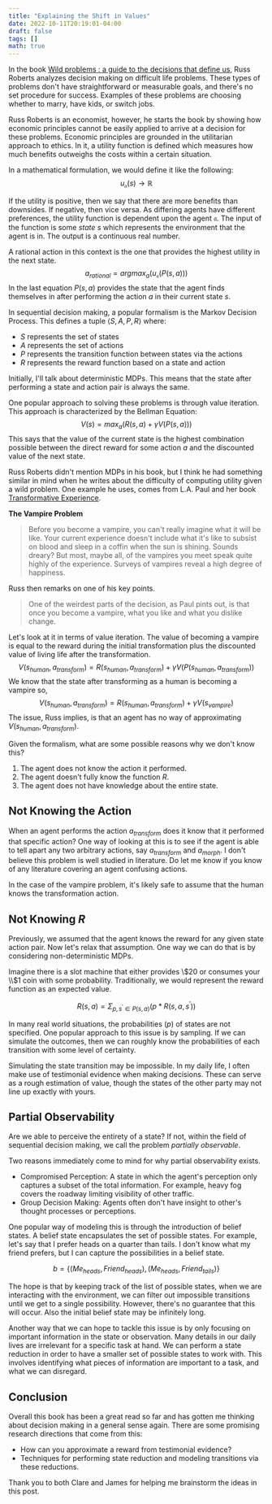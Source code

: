 ```yaml
---
title: "Explaining the Shift in Values"
date: 2022-10-11T20:19:01-04:00
draft: false 
tags: []
math: true
---
```


In the book [Wild problems : a guide to the decisions that define us](https://www.worldcat.org/title/1321820629), Russ Roberts analyzes decision making on difficult life problems. These types of problems don't have straightforward or measurable goals, and there's no set procedure for success. Examples of these problems are choosing whether to marry, have kids, or switch jobs.


Russ Roberts is an economist, however, he starts the book
by showing how economic principles cannot be easily
applied to arrive at a decision for these problems.
Economic principles are grounded in the utilitarian approach to ethics. In it, a utility function is defined which measures how much benefits outweighs the costs within a certain situation.

In a mathematical formulation, we would define it like the following:
$$
u_\mathfrak{a}(s) \rightarrow \mathbb{R}
$$

If the utility is positive, then we say that there are more benefits than downsides. If negative, then vice versa. As differing agents have different preferences,
the utility function is dependent upon the agent $\mathfrak{a}$. The input of the function is some *state* $s$ which represents the environment that the agent is in. The output is a continuous real number. 

A rational action in this context is the one that provides the highest utility in the next state.
$$
a_{rational} = argmax_a(u_\mathfrak{a}(P(s,a)))
$$
In the last equation $P(s, a)$ provides the state that the agent finds themselves in after performing the action $a$ in their current state $s$.

In sequential decision making, a popular formalism is the Markov Decision Process. This defines a tuple $\langle S,A, P, R \rangle$ where:

- $S$ represents the set of states
- $A$ represents the set of actions
- $P$ represents the transition function between states via the actions
- $R$ represents the reward function based on a state and action

Initially, I'll talk about deterministic MDPs. This means that the state after performing a state and action pair is always the same.

One popular approach to solving these problems is through value iteration. This approach is characterized by the Bellman Equation:
$$
V(s) = max_a(R(s,a) + \gamma V(P(s,a)))
$$
This says that the value of the current state is the highest combination possible between the direct reward for some action $a$ and the discounted value of the next state.

Russ Roberts didn't mention MDPs in his book, but I think he had something similar in mind when he writes about the difficulty of computing utility given a wild problem. One example he uses, comes from L.A. Paul and her book [Transformative Experience](https://www.worldcat.org/title/872342141).

**The Vampire Problem**

> Before you become a vampire, you can't really imagine what it will be like. Your current experience doesn't include what it's like to subsist on blood and sleep in a coffin when the sun is shining. Sounds dreary? But most, maybe all, of the vampires you meet speak quite highly of the experience. Surveys of vampires reveal a high degree of happiness.

Russ then remarks on one of his key points.

> One of the weirdest parts of the decision, as Paul pints out, is that once you become a vampire, what you like and what you dislike change.

Let's look at it in terms of value iteration. The value of becoming a vampire is equal to the reward during the initial transformation plus the discounted value of living life after the transformation.
$$
V(s_{human}, a_{transform}) = R(s_{human}, a_{transform}) + \gamma V(P(s_{human}, a_{transform}))
$$
We know that the state after transforming as a human is becoming a vampire so,
$$
V(s_{human}, a_{transform})  = R(s_{human}, a_{transform}) + \gamma V(s_{vampire})
$$
The issue, Russ implies, is that an agent has no way of approximating $V(s_{human}, a_{transform})$.

Given the formalism, what are some possible reasons why we don't know this?

1. The agent does not know the action it performed.
2. The agent doesn't fully know the function $R$.
3. The agent does not have knowledge about the entire state.

## Not Knowing the Action

When an agent performs the action $a_{transform}$ does it know that it performed that specific action? One way of looking at this is to see if the agent is able to tell apart any two arbitrary actions, say $a_{transform}$ and $a_{morph}$. I don't believe this problem is well studied in literature. Do let me know if you know of any literature covering an agent confusing actions.

In the case of the vampire problem, it's likely safe to assume that the human knows the transformation action.

## Not Knowing $R$

Previously, we assumed that the agent knows
the reward for any given state action pair.
Now let's relax that assumption. One way we can
do that is by considering non-deterministic
MDPs.

Imagine there is a slot machine that either provides
\\$20 or consumes your \\$1 coin with some probability.
Traditionally, we would represent the reward function
as an expected value.

$$
R(s, a) = \Sigma_{p, s^\prime \in P(s, a)}{(p * R(s,a,s^\prime))}
$$

In many real world situations, the probabilities ($p$) of
states are not specified. One popular approach to
this issue is by sampling. If we can simulate the outcomes, then we can roughly know the probabilities
of each transition with some level of certainty.

Simulating the state transition may be impossible.
In my daily life, I often make use of testimonial
evidence when making decisions. These can serve
as a rough estimation of value, though the states
of the other party may not line up exactly with yours.


## Partial Observability

Are we able to perceive the entirety of
a state? If not, within the field of
sequential decision making, we call the
problem *partially observable*.

Two reasons immediately come to mind for why partial observability exists.
- Compromised Perception: A state in which the agent's perception only captures a subset of the total information. For example, heavy fog covers the roadway
limiting visibility of other traffic.
- Group Decision Making: Agents often don't have insight to other's thought processes or perceptions.


One popular way of modeling this is through
the introduction of belief states. A belief
state encapsulates the set of possible states.
For example, let's say that I prefer heads on a
quarter than tails. I don't know what my friend
prefers, but I can capture the possibilities in a
belief state.

$$
b = \{ (Me_{heads}, Friend_{heads}), (Me_{heads}, Friend_{tails}) \}
$$

The hope is that by keeping track of the
list of possible states, when we are interacting
with the environment, we can filter out impossible
transitions until we get to a single possibility.
However, there's no guarantee that this will occur.
Also the initial belief state may be infinitely long.

Another way that we can hope to tackle this issue
is by only focusing on important information in the
state or observation. Many details in our daily lives
are irrelevant for a specific task at hand.
We can perform a state reduction in order to have a
smaller set of possible states to work with.
This involves identifying what pieces of information
are important to a task, and what we can disregard.


## Conclusion

Overall this book has been a great read so far
and has gotten me thinking about decision making
in a general sense again. There are some promising
research directions that come from this:
- How can you approximate a reward from testimonial evidence?
- Techniques for performing state reduction and modeling transitions via these reductions.

Thank you to both Clare and James for helping me brainstorm the ideas in this post.
